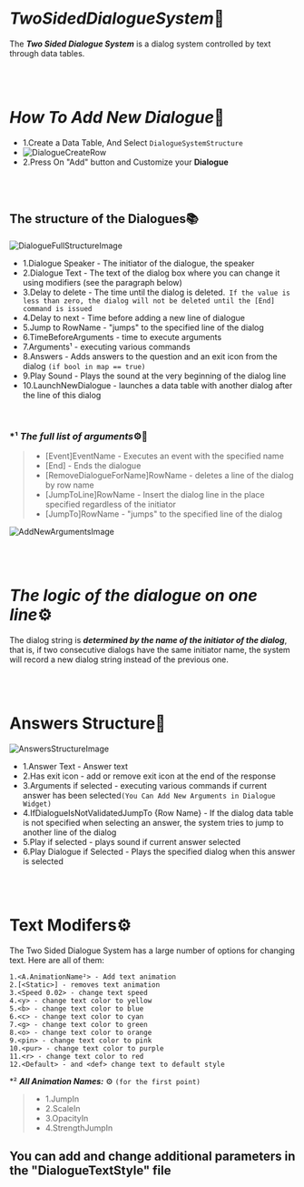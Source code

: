 # ***TwoSidedDialogueSystem***📖

The ***Two Sided Dialogue System*** is a dialog system controlled by text through data tables.

<br/>
<br/>

# ***How To Add New Dialogue***🤖
+ 1.Create a Data Table, And Select `DialogueSystemStructure`
+ ![DialogueCreateRow](https://i.imgur.com/vzQGzqE.png)
+ 2.Press On "Add" button and Customize your **Dialogue**

<br/>
<br/>

## The structure of the Dialogues📚
![DialogueFullStructureImage](https://i.imgur.com/Ni1QbZG.png)
  + 1.Dialogue Speaker - The initiator of the dialogue, the speaker
  + 2.Dialogue Text - The text of the dialog box where you can change it using modifiers (see the paragraph below)
  + 3.Delay to delete - The time until the dialog is deleted.` If the value is less than zero, the dialog will not be deleted until the [End] command is issued`
  + 4.Delay to next - Time before adding a new line of dialogue 
  + 5.Jump to RowName - "jumps" to the specified line of the dialog
  + 6.TimeBeforeArguments - time to execute arguments
  + 7.Arguments¹ - executing various commands
  + 8.Answers - Adds answers to the question and an exit icon from the dialog `(if bool in map == true)`
  + 9.Play Sound - Plays the sound at the very beginning of the dialog line
  + 10.LaunchNewDialogue - launches a data table with another dialog after the line of this dialog

<br/>

### *¹ ***The full list of arguments***⚙️👄

> + [Event]EventName - Executes an event with the specified name
> + [End] - Ends the dialogue
> + [RemoveDialogueForName]RowName - deletes a line of the dialog by row name
> + [JumpToLine]RowName - Insert the dialog line in the place specified regardless of the initiator
> + [JumpTo]RowName - "jumps" to the specified line of the dialog

![AddNewArgumentsImage](https://i.imgur.com/8iMsYGx.png)

<br/>
<br/>

# ***The logic of the dialogue on one line***⚙️
The dialog string is ***determined by the name of the initiator of the dialog***, that is, if two consecutive dialogs have the same initiator name, the system will record a new dialog string instead of the previous one.

<br/>
<br/>


# Answers Structure📗
![AnswersStructureImage](https://i.imgur.com/0YicVht.png)
  + 1.Answer Text - Answer text
  + 2.Has exit icon - add or remove exit icon at the end of the response
  + 3.Arguments if selected - executing various commands if current answer has been selected`(You Can Add New Arguments in Dialogue Widget)`
  + 4.IfDialogueIsNotValidatedJumpTo {Row Name} - If the dialog data table is not specified when selecting an answer, the system tries to jump to another line of the dialog
  + 5.Play if selected - plays sound if current answer selected
  + 6.Play Dialogue if Selected - Plays the specified dialog when this answer is selected
  

<br/>
<br/>


# Text Modifers⚙️
The Two Sided Dialogue System has a large number of options for changing text. Here are all of them:
```
1.<A.AnimationName²> - Add text animation
2.[<Static>] - removes text animation
3.<Speed 0.02> - change text speed
4.<y> - change text color to yellow
5.<b> - change text color to blue
6.<c> - change text color to cyan
7.<g> - change text color to green
8.<o> - change text color to orange
9.<pin> - change text color to pink
10.<pur> - change text color to purple
11.<r> - change text color to red
12.<Default> - and <def> change text to default style
```

<p>

*² ***All Animation Names:*** ⚙️ `(for the first point)`
> + 1.JumpIn
> + 2.ScaleIn
> + 3.OpacityIn
> + 4.StrengthJumpIn

<p>

## You can add and change additional parameters in the "DialogueTextStyle" file

